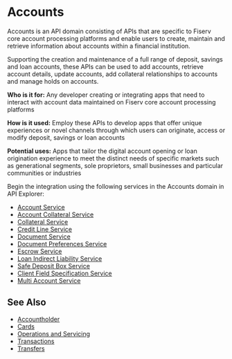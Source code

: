 # Accounts

Accounts is an API domain consisting of APIs that are specific to Fiserv core account processing platforms and enable users to create, maintain and retrieve information about accounts within a financial institution.

Supporting the creation and maintenance of a full range of deposit, savings and loan accounts, these APIs can be used to add accounts, retrieve account details, update accounts, add collateral relationships to accounts and manage holds on accounts. 

**Who is it for:** Any developer creating or integrating apps that need to interact with account data maintained on Fiserv core account processing platforms

**How is it used:** Employ these APIs to develop apps that offer unique experiences or novel channels through which users can originate, access or modify deposit, savings or loan accounts

**Potential uses:** Apps that tailor the digital account opening or loan origination experience to meet the distinct needs of specific markets such as generational segments, sole proprietors, small businesses and particular communities or industries

Begin the integration using the following services in the Accounts domain in API Explorer:
* [Account Service](../api/?type=post&path=/accounts)
* [Account Collateral Service](../api/?type=post&path=/acctcollateral)
* [Collateral Service](../api/?type=post&path=/collateral)
* [Credit Line Service](../api/?type=post&path=/creditLines)
* [Document Service](../api/?type=post&path=/document/secured)
* [Document Preferences Service](../api/?type=post&path=/ePreferences)
* [Escrow Service](../api/?type=post&path=/escrow)
* [Loan Indirect Liability Service](../api/?type=post&path=/indirectLiability)
* [Safe Deposit Box Service](../api/?type=post&path=/safedepositbox/secured)
* [Client Field Specification Service](../api/?type=post&path=/clientFieldSpec/secured)
* [Multi Account Service](../api/?type=post&path=/accounts/list/secured)

## See Also
- [Accountholder](?path=docs/fintechs/accountholder.md "Click to open")
- [Cards](?path=docs/fintechs/cards.md "Click to open")
- [Operations and Servicing](?path=docs/fintechs/servicing.md "Click to open")
- [Transactions](?path=docs/fintechs/transactions..md "Click to open")
- [Transfers](?path=docs/fintechs/transfers.md "Click to open")
